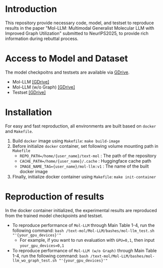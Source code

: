 # Introduction

This repository provide necessary code, model, and testset to reproduce results in the paper "Mol-LLM: Multimodal Generalist Molecular LLM with Improved Graph Utilization" submitted to NeurIPS2025, to provide rich information during rebuttal process.

# Access to Model and Dataset
The model checkpoitns and testsets are available via [GDrive](https://drive.google.com/drive/folders/1lgPgkcdA_EMX5iQlhyJa-DgBEO4tBxa1?usp=sharing).
* Mol-LLM [[GDrive]](https://drive.google.com/file/d/1Oun_iGZah61T9bP3mGqJPCANCtGBKxgs/view?usp=sharing)
* Mol-LLM (w/o Graph) [[GDrive]](https://drive.google.com/file/d/12abcNyngE1ByrDAduB1zGE-lwuCNFRnl/view?usp=sharing)
* Testset [[GDrive]](https://drive.google.com/drive/folders/1D6nqfwmc5IxG9DT6NrPtFLCvtgNasJbG?usp=sharing)


# Installation
For easy and fast reproduction, all environments are built based on `docker` and `Makefile`.
1. Build `docker` image using `Makefile`: `make build-image`
2. Before initialize `docker` container, set following volume mounting path in `Makefile`
   * `REPO_PATH=/home/{user_name}/text-mol` : The path of the repository
   * `CACHE_PATH=/home/{user_name}/.cache` : Huggingface cache path
   * `IMAGE_NAME_TAG={user_name}/mol-llm:v1` : The name of the built docker image
3. FInally, initialize docker container using `Makefile`: `make init-container`

# Reproduction of results
In the docker container initialized, the experimental results are reproduced from the trained model checkpoints and testset.
* To reproduce performance of `Mol-LLM` through Main Table 1-4, run the following command:  `bash /text-mol/Mol-LLM/bashes/mol-llm_test.sh "'{your_gpu_devices}'"`
  * For example, if you want to run evaluation with `GPU=0,1`, then input `your_gpu_devices=0,1`
* To reproduce performance of `Mol-LLM (w/o Graph)` through Main Table 1-4, run the following command: `bash /text-mol/Mol-LLM/bashes/mol-llm_wo_graph_test.sh "'{your_gpu_devices}'"`



